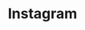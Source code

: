 ---
title: "Instagram"
weight: 4
description: "My candid social platform of choice!"
link: "https://www.instagram.com/yash_patel14"
---